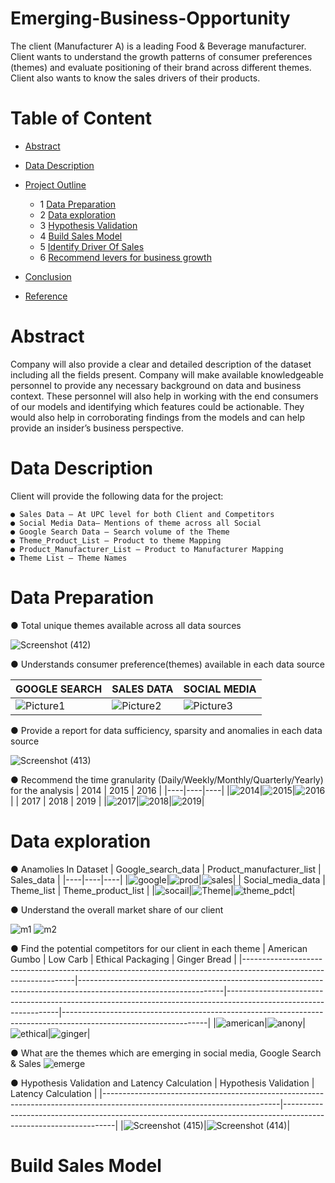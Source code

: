 # Emerging-Business-Opportunity

The client (Manufacturer A) is a leading Food & Beverage manufacturer. Client wants to understand the growth patterns of consumer preferences (themes) and evaluate positioning of their brand across different themes. Client also wants to know the sales drivers of their products.

# Table of Content
  * [Abstract](#abstract)
  * [Data Description](#data-description)
  * [Project Outline](#project-outline)
    - 1 [Data Preparation](#data-wrangling)
    - 2 [Data exploration](#standardization)
    - 3 [Hypothesis Validation](#eda)
    - 4 [Build Sales Model](#text-pre-processing)
    - 5 [Identify Driver Of Sales](#encoding-categorical-values)
    - 6 [ Recommend levers for business growth](#feature-selection)
  
  * [Conclusion](#run)
  * [Reference](#reference)

# Abstract

Company will also provide a clear and detailed description of the dataset including all the fields present. Company will make available knowledgeable personnel to provide any necessary background on data and business context. These personnel will also help in working with the end consumers of our models and identifying which features could be actionable. They would also help in corroborating findings from the models and can help provide an insider’s business perspective.

# Data Description

Client will provide the following data for the project:
    
    ● Sales Data – At UPC level for both Client and Competitors
    ● Social Media Data– Mentions of theme across all Social       
    ● Google Search Data – Search volume of the Theme
    ● Theme_Product_List – Product to theme Mapping
    ● Product_Manufacturer_List – Product to Manufacturer Mapping
    ● Theme List – Theme Names

# Data Preparation
   ● Total unique themes available across all data sources
 
   ![Screenshot (412)](https://user-images.githubusercontent.com/75777816/227100184-cad93f9e-b103-434c-850c-050f04cccd2b.png)
   
   ● Understands consumer preference(themes) available in each data source
   
   |  GOOGLE SEARCH | SALES DATA  | SOCIAL MEDIA |
   |----|----|----|
   |![Picture1](https://user-images.githubusercontent.com/75777816/227101045-5a158e9a-376a-4e03-98d3-6d2244eca464.png)|![Picture2](https://user-images.githubusercontent.com/75777816/227101053-32772dee-da3f-4010-9a6c-74f9b8167321.png)|![Picture3](https://user-images.githubusercontent.com/75777816/227101068-03320015-0eaa-4426-8f68-03899ad662c7.png)|
  
  ● Provide a report for data sufficiency, sparsity and anomalies in each data source
  
  ![Screenshot (413)](https://user-images.githubusercontent.com/75777816/227102264-130e3f65-39cd-4f65-b827-2a86440262c9.png)

  ● Recommend the time granularity (Daily/Weekly/Monthly/Quarterly/Yearly) for the analysis
 |  2014 | 2015 | 2016 |
 |----|----|----|
 |![2014](https://user-images.githubusercontent.com/75777816/227103117-9d57fcc1-6e01-48e9-bbaa-7cdc9b7ca8e4.png)|![2015](https://user-images.githubusercontent.com/75777816/227103120-a5ef6895-4be5-4d5c-8818-2dcee0562570.png)|![2016](https://user-images.githubusercontent.com/75777816/227103122-7171f0dd-eed6-4417-aeca-ec2ce343f5ab.png)|
| 2017 | 2018 | 2019 |
|![2017](https://user-images.githubusercontent.com/75777816/227103126-6d38538d-9ff2-4d89-9c2e-c61bad5c0a6b.png)|![2018](https://user-images.githubusercontent.com/75777816/227103129-badee43f-7cc8-4fcf-ac18-217232509661.png)|![2019](https://user-images.githubusercontent.com/75777816/227103132-5e897435-74dd-444a-8cf7-0c3de54f58c4.png)|

# Data exploration
  ● Anamolies In Dataset 
   |  Google_search_data | Product_manufacturer_list | Sales_data |
   |----|----|----|
   |![google](https://user-images.githubusercontent.com/75777816/227104853-dfbf4b60-9aba-4919-9847-ed607f3c1b29.png)|![prod](https://user-images.githubusercontent.com/75777816/227104858-66f67a57-d13a-42d6-9ff9-bdd30159bac5.png)|![sales](https://user-images.githubusercontent.com/75777816/227104861-83dc7529-7cca-47be-ad13-da56e8ae0cda.png)|
   |  Social_media_data |  Theme_list | Theme_product_list |
   |![socail](https://user-images.githubusercontent.com/75777816/227105349-b08d6614-f1fa-45d0-847f-4ffbd762cfae.png)|![Theme](https://user-images.githubusercontent.com/75777816/227105351-967492df-e169-487e-968b-1e7bfa969314.png)|![theme_pdct](https://user-images.githubusercontent.com/75777816/227105356-1723acc5-9600-411c-a1bc-e870b7a849e8.png)|
   
  ● Understand the overall market share of our client

  ![m1](https://user-images.githubusercontent.com/75777816/227755081-2db3fecb-32b2-4adb-bd45-3f2f85a2cd62.png)
  ![m2](https://user-images.githubusercontent.com/75777816/227755085-793bd66c-f505-4430-ad7a-1c67ebfba81b.png)
  
  ● Find the potential competitors for our client in each theme
  |  American Gumbo | Low Carb | Ethical Packaging | Ginger Bread |
  |------------------------------------------------------------------------------------------------------------------|------------------------------------------------------------------------------------------------------------------|------------------------------------------------------------------------------------------------------------------|------------------------------------------------------------------------------------------------------------------|
  |![american](https://user-images.githubusercontent.com/75777816/227755600-739e779f-7017-45e3-966c-44336d79255f.png)|![anony](https://user-images.githubusercontent.com/75777816/227755603-5f0c6161-fc4d-4dc1-9b8b-acee703aa522.png)|![ethical](https://user-images.githubusercontent.com/75777816/227756191-37335726-21a8-4426-9a86-c75822ceb0ad.png)|![ginger](https://user-images.githubusercontent.com/75777816/227756192-87216b38-d17b-48b1-8ac7-ea018a4b925f.png)|
  
  ● What are the themes which are emerging in social media, Google Search & Sales
    ![emerge](https://user-images.githubusercontent.com/75777816/227756651-2175cc4a-3ab8-43ef-a687-bb7ede2b09e4.png)
  
  ● Hypothesis Validation and Latency Calculation
  |  Hypothesis Validation | Latency Calculation | 
  |--------------------------------------------------------------------------------------------------------------------------|------------------------------------------------------------------------------------------------------------------|
  |![Screenshot (415)](https://user-images.githubusercontent.com/75777816/227757012-bf15b421-31c0-448f-a120-900bbd1f90f5.png)|![Screenshot (414)](https://user-images.githubusercontent.com/75777816/227757010-b88b39c5-acad-4d22-9973-178f7bc45105.png)|

# Build Sales Model
  
  

